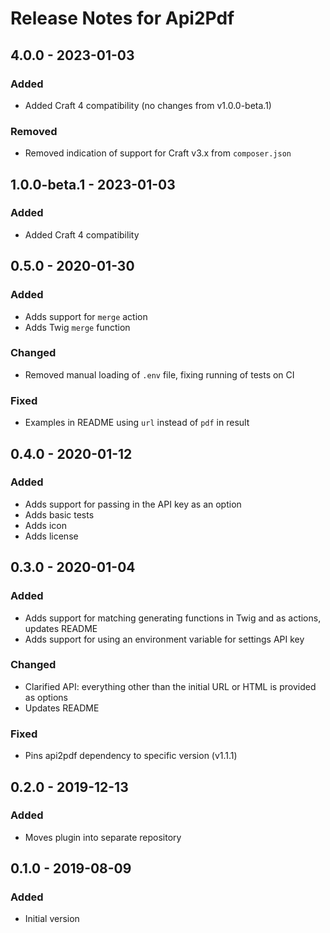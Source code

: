 # Release Notes for Api2Pdf

## 4.0.0 - 2023-01-03

### Added
- Added Craft 4 compatibility (no changes from v1.0.0-beta.1)

### Removed
- Removed indication of support for Craft v3.x from `composer.json`

## 1.0.0-beta.1 - 2023-01-03

### Added
- Added Craft 4 compatibility

## 0.5.0 - 2020-01-30

### Added
- Adds support for `merge` action
- Adds Twig `merge` function

### Changed
- Removed manual loading of `.env` file, fixing running of tests on CI

### Fixed
- Examples in README using `url` instead of `pdf` in result

## 0.4.0 - 2020-01-12

### Added
- Adds support for passing in the API key as an option
- Adds basic tests
- Adds icon
- Adds license

## 0.3.0 - 2020-01-04

### Added
- Adds support for matching generating functions in Twig and as actions, updates README
- Adds support for using an environment variable for settings API key

### Changed
- Clarified API: everything other than the initial URL or HTML is provided as options
- Updates README

### Fixed
- Pins api2pdf dependency to specific version (v1.1.1)

## 0.2.0 - 2019-12-13

### Added
- Moves plugin into separate repository

## 0.1.0 - 2019-08-09

### Added
- Initial version

<!--

## X.Y.Z - YYYY-MM-DD

### Added
### Changed
### Deprecated
### Removed
### Fixed
### Security

-->
